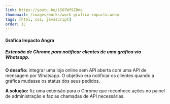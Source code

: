 ```yaml
---
link: https://youtu.be/1SO7Wf9ZDng
thumbnail: /images/works/work-grafica-impacto.webp
tags: [html, css, javascript]
order: 1;
---
```

#### Gráfica Impacto Angra
##### Extensão de Chrome para notificar clientes de uma gráfica via Whatsapp.
**O desafio:** integrar uma loja online sem API aberta com uma API de mensagem por Whatsapp. O objetivo era notificar os clientes quando a gráfica mudasse os status dos seus pedidos.

**A solução:** fiz uma extensão para o Chrome que reconhece ações no painel de administração e faz as chamadas de API necessárias.